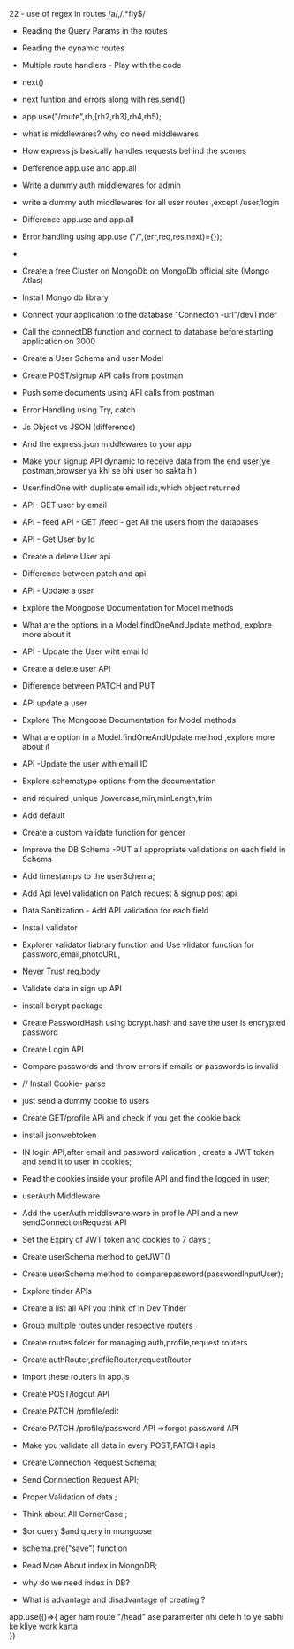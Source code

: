 22  -  use of regex in routes /a/,/.*fly$/
-  Reading the Query Params in the routes
-  Reading the dynamic routes

-  Multiple route handlers - Play with the code 
-  next()
-  next funtion and errors along with res.send()
-  app.use("/route",rh,[rh2,rh3],rh4,rh5);

-  what is middlewares? why do need middlewares
-  How express js basically handles requests behind the scenes 
-  Defference app.use and app.all
-  Write a dummy auth middlewares for admin 
-  write a dummy auth middlewares  for all user routes ,except /user/login
-  Difference app.use  and app.all
-  Error handling using app.use ("/",(err,req,res,next)={});
-  

-  Create a free Cluster on MongoDb on MongoDb official site  (Mongo Atlas)
-  Install Mongo db library
-  Connect your application to the database  "Connecton -url"/devTinder
-  Call the connectDB function and connect to database before starting application on 3000
-  Create a User Schema and user Model
-  Create POST/signup API calls from postman
-  Push some documents using API calls from postman
-  Error Handling using Try, catch
-  Js Object vs JSON (difference)
-  And the express.json middlewares to your app
-  Make your signup API dynamic to receive data from the end user(ye postman,browser ya khi se bhi user ho sakta h )
-  User.findOne with duplicate email ids,which object returned
-  API- GET user by email
-  API - feed API - GET /feed - get All the users from the databases
-  API - Get User by Id
-  Create a delete User api
-  Difference between patch and api 
-  APi - Update a user
-  Explore the Mongoose Documentation for Model methods
-  What are the options  in a Model.findOneAndUpdate method, explore more about it  
-  API - Update the User wiht emai Id

-  Create a delete user API 
-  Difference between PATCH and PUT
-  API update a user
-  Explore The Mongoose Documentation for Model methods
-  What are option in a Model.findOneAndUpdate method ,explore more about it 
-  API -Update the user with email ID

-  Explore schematype options from the documentation
-  and required ,unique ,lowercase,min,minLength,trim
-  Add default
-  Create a custom validate function for gender
-  Improve the DB Schema -PUT all appropriate validations on each field in Schema 
-  Add timestamps to the userSchema;
-  Add Api level validation on Patch request & signup post api
-  Data Sanitization - Add API validation for each field

-  Install validator
-  Explorer validator liabrary function and Use vlidator function for password,email,photoURL,
-  Never Trust req.body

-  Validate data in sign up API
-  install bcrypt package
-  Create PasswordHash using bcrypt.hash and save the user is encrypted password 
-  Create Login API
-  Compare passwords and throw errors if emails or passwords is invalid 

-  // Install Cookie- parse
-  just send a dummy  cookie to users 
-  Create GET/profile APi and check if you get the cookie back 
-  install jsonwebtoken
-  IN login API,after email and password validation , create a JWT token and send it to user in cookies;
-  Read the cookies inside your profile API and find the logged in user;
-  userAuth Middleware
-  Add the userAuth middleware ware in profile API and a new sendConnectionRequest API 
-  Set the Expiry of JWT token and cookies to 7 days ;
-  Create userSchema method to getJWT()
-  Create userSchema method to comparepassword(passwordInputUser);

-  Explore tinder APIs 
-  Create a list all API you think of in Dev Tinder
-  Group multiple routes under respective  routers
-  Create routes folder for managing auth,profile,request routers
-  Create authRouter,profileRouter,requestRouter
-  Import these routers in app.js
-  Create POST/logout API
-  Create PATCH /profile/edit
-  Create PATCH /profile/password API =>forgot password API
-  Make you validate all data in every POST,PATCH apis


-  Create Connection Request Schema;
-  Send Connnection Request API;
-  Proper Validation of data ;
-  Think about All CornerCase ;
-  $or query $and query in mongoose  
-  schema.pre("save") function 
-  Read More About index in MongoDB;
-  why do we need index in DB?
-  What is advantage and disadvantage of creating ?

















app.use(()=>{
  ager ham route "/head" ase paramerter nhi dete h to ye sabhi ke kliye work karta  
})